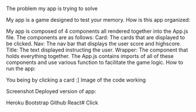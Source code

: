 The problem my app is trying to solve

My app is a game designed to test your memory.
How is this app organized:

My app is composed of 4 components all rendered together into the App.js file.
The components are as follows:
Card: The cards that are displayed to be clicked.
Nav: The nav bar that displays the user score and highscore.
Title: The text displayed instructing the user.
Wrapper: The component that holds everything together.
The App.js contains imports of all of these components and use various function to facilitate the game logic.
How to run the app:

You being by clicking a card :]
Image of the code working

Screenshot
Deployed version of app:



Heroku
Bootstrap
Github
React# Click

